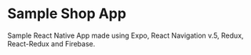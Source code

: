 # Sample Shop App
Sample React Native App made using Expo, React Navigation v.5, Redux, React-Redux and Firebase.
